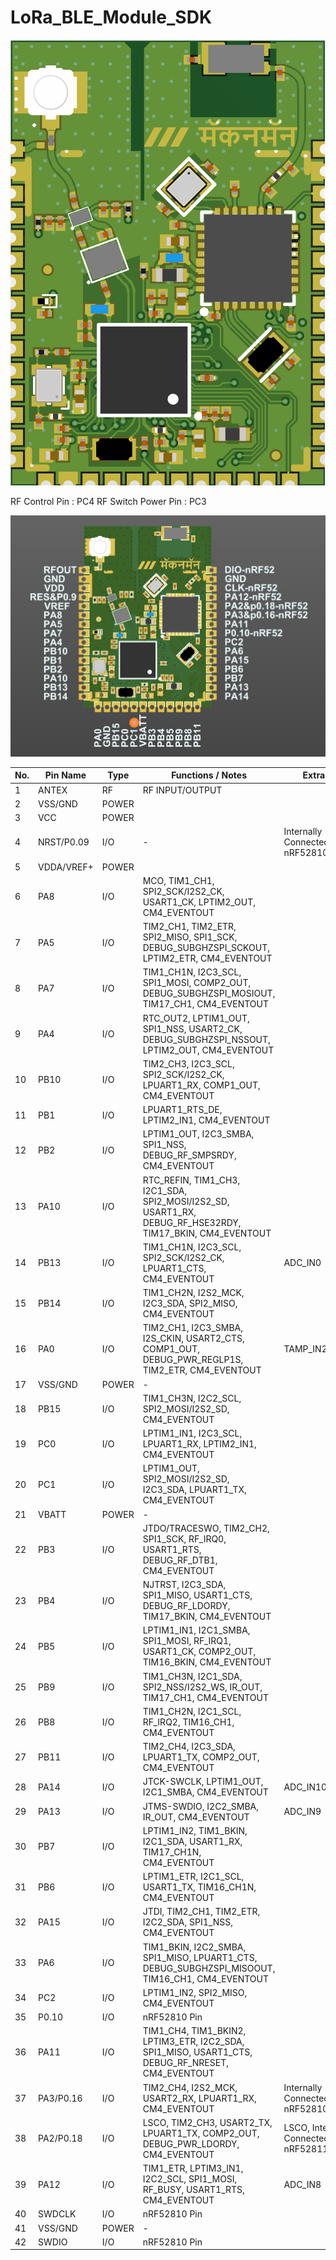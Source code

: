 # LoRa_BLE_Module_SDK

![title image](./assets/image.png)

RF Control Pin : PC4
RF Switch Power Pin : PC3

![title image](./assets/pinout.jpeg)



| No. | Pin Name     | Type   | Functions / Notes                                                                                                      | Extra Info                                       |
|-----|--------------|--------|------------------------------------------------------------------------------------------------------------------------|--------------------------------------------------|
| 1   | ANTEX        | RF     | RF INPUT/OUTPUT                                                                                                        |                                                  |
| 2   | VSS/GND      | POWER  |                                                                                                                        |                                                  |
| 3   | VCC          | POWER  |                                                                                                                        |                                                  |
| 4   | NRST/P0.09   | I/O    | -                                                                                                                      | Internally Connected to nRF52810 P0.09           |
| 5   | VDDA/VREF+   | POWER  |                                                                                                                        |                                                  |
| 6   | PA8          | I/O    | MCO, TIM1_CH1, SPI2_SCK/I2S2_CK, USART1_CK, LPTIM2_OUT, CM4_EVENTOUT                                                   |                                                  |
| 7   | PA5          | I/O    | TIM2_CH1, TIM2_ETR, SPI2_MISO, SPI1_SCK, DEBUG_SUBGHZSPI_SCKOUT, LPTIM2_ETR, CM4_EVENTOUT                              |                                                  |
| 8   | PA7          | I/O    | TIM1_CH1N, I2C3_SCL, SPI1_MOSI, COMP2_OUT, DEBUG_SUBGHZSPI_MOSIOUT, TIM17_CH1, CM4_EVENTOUT                            |                                                  |
| 9   | PA4          | I/O    | RTC_OUT2, LPTIM1_OUT, SPI1_NSS, USART2_CK, DEBUG_SUBGHZSPI_NSSOUT, LPTIM2_OUT, CM4_EVENTOUT                            |                                                  |
| 10  | PB10         | I/O    | TIM2_CH3, I2C3_SCL, SPI2_SCK/I2S2_CK, LPUART1_RX, COMP1_OUT, CM4_EVENTOUT                                              |                                                  |
| 11  | PB1          | I/O    | LPUART1_RTS_DE, LPTIM2_IN1, CM4_EVENTOUT                                                                               |                                                  |
| 12  | PB2          | I/O    | LPTIM1_OUT, I2C3_SMBA, SPI1_NSS, DEBUG_RF_SMPSRDY, CM4_EVENTOUT                                                        |                                                  |
| 13  | PA10         | I/O    | RTC_REFIN, TIM1_CH3, I2C1_SDA, SPI2_MOSI/I2S2_SD, USART1_RX, DEBUG_RF_HSE32RDY, TIM17_BKIN, CM4_EVENTOUT               |                                                  |
| 14  | PB13         | I/O    | TIM1_CH1N, I2C3_SCL, SPI2_SCK/I2S2_CK, LPUART1_CTS, CM4_EVENTOUT                                                        | ADC_IN0                                          |
| 15  | PB14         | I/O    | TIM1_CH2N, I2S2_MCK, I2C3_SDA, SPI2_MISO, CM4_EVENTOUT                                                                 |                                                  |
| 16  | PA0          | I/O    | TIM2_CH1, I2C3_SMBA, I2S_CKIN, USART2_CTS, COMP1_OUT, DEBUG_PWR_REGLP1S, TIM2_ETR, CM4_EVENTOUT                        | TAMP_IN2/WKUP1                                   |
| 17  | VSS/GND      | POWER  | -                                                                                                                      |                                                  |
| 18  | PB15         | I/O    | TIM1_CH3N, I2C2_SCL, SPI2_MOSI/I2S2_SD, CM4_EVENTOUT                                                                   |                                                  |
| 19  | PC0          | I/O    | LPTIM1_IN1, I2C3_SCL, LPUART1_RX, LPTIM2_IN1, CM4_EVENTOUT                                                              |                                                  |
| 20  | PC1          | I/O    | LPTIM1_OUT, SPI2_MOSI/I2S2_SD, I2C3_SDA, LPUART1_TX, CM4_EVENTOUT                                                       |                                                  |
| 21  | VBATT        | POWER  | -                                                                                                                      |                                                  |
| 22  | PB3          | I/O    | JTDO/TRACESWO, TIM2_CH2, SPI1_SCK, RF_IRQ0, USART1_RTS, DEBUG_RF_DTB1, CM4_EVENTOUT                                     |                                                  |
| 23  | PB4          | I/O    | NJTRST, I2C3_SDA, SPI1_MISO, USART1_CTS, DEBUG_RF_LDORDY, TIM17_BKIN, CM4_EVENTOUT                                     |                                                  |
| 24  | PB5          | I/O    | LPTIM1_IN1, I2C1_SMBA, SPI1_MOSI, RF_IRQ1, USART1_CK, COMP2_OUT, TIM16_BKIN, CM4_EVENTOUT                               |                                                  |
| 25  | PB9          | I/O    | TIM1_CH3N, I2C1_SDA, SPI2_NSS/I2S2_WS, IR_OUT, TIM17_CH1, CM4_EVENTOUT                                                  |                                                  |
| 26  | PB8          | I/O    | TIM1_CH2N, I2C1_SCL, RF_IRQ2, TIM16_CH1, CM4_EVENTOUT                                                                   |                                                  |
| 27  | PB11         | I/O    | TIM2_CH4, I2C3_SDA, LPUART1_TX, COMP2_OUT, CM4_EVENTOUT                                                                 |                                                  |
| 28  | PA14         | I/O    | JTCK-SWCLK, LPTIM1_OUT, I2C1_SMBA, CM4_EVENTOUT                                                                         | ADC_IN10                                         |
| 29  | PA13         | I/O    | JTMS-SWDIO, I2C2_SMBA, IR_OUT, CM4_EVENTOUT                                                                             | ADC_IN9                                          |
| 30  | PB7          | I/O    | LPTIM1_IN2, TIM1_BKIN, I2C1_SDA, USART1_RX, TIM17_CH1N, CM4_EVENTOUT                                                    |                                                  |
| 31  | PB6          | I/O    | LPTIM1_ETR, I2C1_SCL, USART1_TX, TIM16_CH1N, CM4_EVENTOUT                                                               |                                                  |
| 32  | PA15         | I/O    | JTDI, TIM2_CH1, TIM2_ETR, I2C2_SDA, SPI1_NSS, CM4_EVENTOUT                                                              |                                                  |
| 33  | PA6          | I/O    | TIM1_BKIN, I2C2_SMBA, SPI1_MISO, LPUART1_CTS, DEBUG_SUBGHZSPI_MISOOUT, TIM16_CH1, CM4_EVENTOUT                         |                                                  |
| 34  | PC2          | I/O    | LPTIM1_IN2, SPI2_MISO, CM4_EVENTOUT                                                                                     |                                                  |
| 35  | P0.10        | I/O    | nRF52810 Pin                                                                                                            |                                                  |
| 36  | PA11         | I/O    | TIM1_CH4, TIM1_BKIN2, LPTIM3_ETR, I2C2_SDA, SPI1_MISO, USART1_CTS, DEBUG_RF_NRESET, CM4_EVENTOUT                       |                                                  |
| 37  | PA3/P0.16    | I/O    | TIM2_CH4, I2S2_MCK, USART2_RX, LPUART1_RX, CM4_EVENTOUT                                                                 | Internally Connected to nRF52810 P0.16           |
| 38  | PA2/P0.18    | I/O    | LSCO, TIM2_CH3, USART2_TX, LPUART1_TX, COMP2_OUT, DEBUG_PWR_LDORDY, CM4_EVENTOUT                                       | LSCO, Internally Connected to nRF52811 P0.18     |
| 39  | PA12         | I/O    | TIM1_ETR, LPTIM3_IN1, I2C2_SCL, SPI1_MOSI, RF_BUSY, USART1_RTS, CM4_EVENTOUT                                            | ADC_IN8                                          |
| 40  | SWDCLK       | I/O    | nRF52810 Pin                                                                                                            |                                                  |
| 41  | VSS/GND      | POWER  | -                                                                                                                      |                                                  |
| 42  | SWDIO        | I/O    | nRF52810 Pin                                                                                                            |                                                  |
